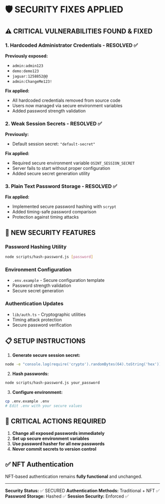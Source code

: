 # 🛡️ SECURITY FIXES APPLIED

## ⚠️ CRITICAL VULNERABILITIES FOUND & FIXED

### 1. **Hardcoded Administrator Credentials** - RESOLVED ✅

**Previously exposed:**
- `admin:admin123` 
- `demo:demo123`
- `jaguar:1258852@@`
- `admin:ChangeMe123!`

**Fix applied:**
- All hardcoded credentials removed from source code
- Users now managed via secure environment variables
- Added password strength validation

### 2. **Weak Session Secrets** - RESOLVED ✅

**Previously:**
- Default session secret: `"default-secret"`

**Fix applied:**
- Required secure environment variable `OSINT_SESSION_SECRET`
- Server fails to start without proper configuration
- Added secure secret generation utility

### 3. **Plain Text Password Storage** - RESOLVED ✅

**Fix applied:**
- Implemented secure password hashing with `scrypt`
- Added timing-safe password comparison
- Protection against timing attacks

## 🔧 NEW SECURITY FEATURES

### Password Hashing Utility
```bash
node scripts/hash-password.js [password]
```

### Environment Configuration
- `.env.example` - Secure configuration template
- Password strength validation
- Secure secret generation

### Authentication Updates
- `lib/auth.ts` - Cryptographic utilities
- Timing attack protection
- Secure password verification

## 📋 SETUP INSTRUCTIONS

1. **Generate secure session secret:**
```bash
node -e "console.log(require('crypto').randomBytes(64).toString('hex'))"
```

2. **Hash passwords:**
```bash
node scripts/hash-password.js your_password
```

3. **Configure environment:**
```bash
cp .env.example .env
# Edit .env with your secure values
```

## 🚨 CRITICAL ACTIONS REQUIRED

1. **Change all exposed passwords immediately**
2. **Set up secure environment variables** 
3. **Use password hasher for all new passwords**
4. **Never commit secrets to version control**

## ✅ NFT Authentication

NFT-based authentication remains **fully functional** and unchanged.

---

**Security Status:** ✅ SECURED
**Authentication Methods:** Traditional + NFT ✅  
**Password Storage:** Hashed ✅
**Session Security:** Enforced ✅